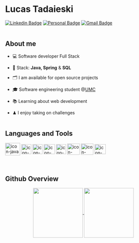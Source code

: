 # Lucas Tadaieski 
[![Linkedin Badge](https://img.shields.io/badge/-Linkedin-0A2342?style=flat-square&logo=Linkedin&logoColor=white&link=https://www.linkedin.com/in/lucastadaieski/)](https://www.linkedin.com/in/lucastadaieski/)
[![Personal Badge](https://img.shields.io/badge/-Website-0A2342?style=flat-square&logo=esri&logoColor=white&link=https://lucastadaieski.github.io/portfolio/)](https://lucastadaieski.github.io/portfolio/)
[![Gmail Badge](https://img.shields.io/badge/-dev.lucastadaieski@gmail.com-0A2342?style=flat-square&logo=Gmail&logoColor=white&link=mailto:dev.lucastadaieski@gmail.com)](mailto:dev.lucastadaieski@gmail.com)
<br><br>

## About me
- 💻 Software developer Full Stack

- 🧰 Stack: **Java, Spring** & **SQL**

- 🗂 I am available for open source projects
  
- 🎓 Software engineering student @[UMC](https://www.umc.br/)
  
- 📚 Learning about web development
  
- ♟ I enjoy taking on challenges
<br><br>


## Languages and Tools
<div class="icones__tecnologias">
  <img align="center" alt="icon-java" height="40" width="48" src="https://cdn.jsdelivr.net/gh/devicons/devicon@latest/icons/java/java-original.svg"/>  
  <img align="center" alt="icon-spring" height="32" width="32" src="https://cdn.jsdelivr.net/gh/devicons/devicon@latest/icons/spring/spring-original.svg"/>
  <img align="center" alt="icon-JS" height="32" width="32" src="https://cdn.jsdelivr.net/gh/devicons/devicon@latest/icons/javascript/javascript-original.svg"/>
  <img align="center" alt="icon-html" height="32" width="36" src="https://cdn.jsdelivr.net/gh/devicons/devicon@latest/icons/html5/html5-original.svg"/>
  <img align="center" alt="icon-css" height="32" widht="36 "src="https://cdn.jsdelivr.net/gh/devicons/devicon@latest/icons/css3/css3-original.svg"/>
  <img align="center" alt="icon-mySQL" height="36" width="40"src="https://cdn.jsdelivr.net/gh/devicons/devicon@latest/icons/mysql/mysql-original.svg"/>
  <img align="center" alt="icon-postgreeSQL" height="36" width="40" src="https://cdn.jsdelivr.net/gh/devicons/devicon@latest/icons/postgresql/postgresql-plain.svg"/>
  <img align="center" alt="icon-git" height="32" width="36" src="https://cdn.jsdelivr.net/gh/devicons/devicon@latest/icons/git/git-original.svg"/>    
</div> <br><br>


## Github Overview
<div align="center">
  <a href="https://github.com/anuraghazra/github-readme-stats">
    <img height=160 align="center" src="https://github-readme-stats.vercel.app/api?username=lucastadaieski&rank_icon=github&hide=contribs&theme=codeSTACKr" />
  </a>
  <a href="https://github.com/anuraghazra/convoychat">
    <img height=160 align="center" src="https://github-readme-stats.vercel.app/api/top-langs?username=lucastadaieski&layout=donut&langs_count=8&card_width=320&theme=codeSTACKr" />
  </a>  
</div>
